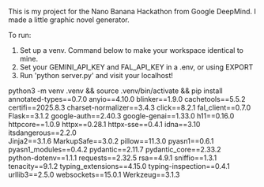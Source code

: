 This is my project for the Nano Banana Hackathon from Google DeepMind. I made a little graphic novel generator.

To run:
1. Set up a venv. Command below to make your workspace identical to mine.
2. Set your GEMINI_API_KEY and FAL_API_KEY in a .env, or using EXPORT
3. Run 'python server.py' and visit your localhost!

python3 -m venv .venv && source .venv/bin/activate && pip install \
annotated-types==0.7.0 anyio==4.10.0 blinker==1.9.0 cachetools==5.5.2 \
certifi==2025.8.3 charset-normalizer==3.4.3 click==8.2.1 fal_client==0.7.0 \
Flask==3.1.2 google-auth==2.40.3 google-genai==1.33.0 h11==0.16.0 \
httpcore==1.0.9 httpx==0.28.1 httpx-sse==0.4.1 idna==3.10 itsdangerous==2.2.0 \
Jinja2==3.1.6 MarkupSafe==3.0.2 pillow==11.3.0 pyasn1==0.6.1 \
pyasn1_modules==0.4.2 pydantic==2.11.7 pydantic_core==2.33.2 \
python-dotenv==1.1.1 requests==2.32.5 rsa==4.9.1 sniffio==1.3.1 \
tenacity==9.1.2 typing_extensions==4.15.0 typing-inspection==0.4.1 \
urllib3==2.5.0 websockets==15.0.1 Werkzeug==3.1.3
